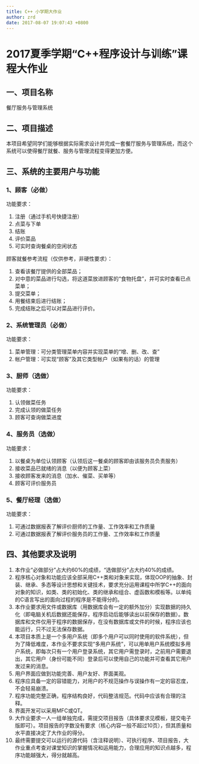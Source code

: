 ```yaml
---
title: C++ 小学期大作业
author: zrd
date: 2017-08-07 19:07:43 +0800
---
```


# 2017夏季学期“C++程序设计与训练”课程大作业

## 一、项目名称

餐厅服务与管理系统

## 二、项目描述

本项目希望同学们能够根据实际需求设计并完成一套餐厅服务与管理系统，而这个系统可以使得餐厅就餐、服务与管理流程变得更加方便。

## 三、系统的主要用户与功能

### 1、顾客（必做）

功能要求：
1. 注册（通过手机号快捷注册）
2. 点菜与下单
3. 结账
4. 评价菜品
5. 可实时查询餐桌的空闲状态
        
顾客就餐参考流程（仅供参考，非硬性要求）：
1. 查看该餐厅提供的全部菜品；
2. 对中意的菜品进行勾选，将这道菜放进顾客的“食物托盘”，并可实时查看已点菜单；
3. 提交菜单；
4. 用餐结束后进行结账；
5. 完成结账之后可以对菜品进行评价。

### 2、系统管理员（必做）

功能要求：
1. 菜单管理：可分类管理菜单内容并实现菜单的“增、删、改、查”
2. 帐户管理：可实现“顾客”及其它类型帐户（如果有的话）的管理

### 3、厨师（选做）

功能要求：
1. 认领做菜任务
2. 完成认领的做菜任务
3. 顾客可查询做菜进度

### 4、服务员（选做）

功能要求：
1. 以餐桌为单位认领顾客（认领后这一餐桌的顾客即由该服务员负责服务）
2. 接收菜品已就绪的消息（以便为顾客上菜）
3. 接收顾客发来的消息（加水、催菜、买单等）
4. 顾客可评价服务员

### 5、餐厅经理（选做）

功能要求：
1. 可通过数据报表了解评价厨师的工作量、工作效率和工作质量
2. 可通过数据报表了解评价服务员的工作量、工作效率和工作质量

## 四、其他要求及说明

1. 本作业“必做部分”占大约60%的成绩，“选做部分”占大约40%的成绩。
2. 程序核心对象和功能应该全部采用C++类和对象来实现，体现OOP的抽象、封装、继承、多态等设计思想和关键技术，要求充分运用课程中所学C++的面向对象的知识，如类、类的初始化、类的继承和组合、虚函数和模板等。以单纯的C语言写出的面向过程的程序是不能得分的。
3. 本作业要求用文件或数据库（用数据库会有一定的额外加分）实现数据的持久化（即电脑关机后数据还能保存，程序启动后能够读出以前保存的数据）。数据库和文件仅用于程序的数据保存，在没有数据库或文件的时候，程序应该也能运行，只不过无法保存数据。
4. 本项目本质上是一个多用户系统（即多个用户可以同时使用的软件系统），但为了降低难度，本作业不要求实现“多用户系统”，可以用单用户系统模拟多用户系统，即每次只有一个用户登录系统，其它用户需登录时，之前用户需要退出，其它用户（身份可能不同）登录后可以使用自己的功能并可查看其它用户发过来的消息。
5. 用户界面应做到功能完善、用户友好、界面美观。
6. 程序应具备一定的容错能力，对用户的不规范操作与误操作有一定的容忍度，不会轻易崩溃。
7. 程序功能完整正确，程序结构良好，代码整洁规范。代码中应该有合理的注释。
8. 界面开发可以采用MFC或QT。
9. 大作业要求一人一组单独完成，需提交项目报告（具体要求见模板，提交电子版即可）。项目报告的字数没有要求（核心内容一般不超过10页），但其质量和水平直接决定了大作业的得分。
10. 最终需要提交可以运行的源代码（含注释说明）、可执行程序、项目报告，大作业重点考查对课堂知识的掌握情况和运用能力，合理应用的知识点越多，程序功能越强大，得分就越高。

